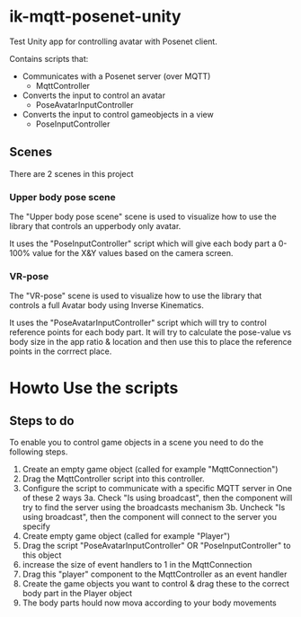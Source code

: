 # ik-mqtt-posenet-unity
Test Unity app for controlling avatar with Posenet client.

Contains scripts that:
- Communicates with a Posenet server (over MQTT)
    - MqttController
- Converts the input to control an avatar
    - PoseAvatarInputController
- Converts the input to control gameobjects in a view
    - PoseInputController

## Scenes
There are 2 scenes in this project

### Upper body pose scene
The "Upper body pose scene" scene is used to visualize how to use the library that controls an upperbody only avatar.

It uses the "PoseInputController" script which will give each body part a 0-100% value for the X&Y values based on the camera screen.


### VR-pose
The "VR-pose" scene is used to visualize how to use the library that controls a full Avatar body using Inverse Kinematics.

It uses the "PoseAvatarInputController" script which will try to control reference points for each body part.
It will try to calculate the pose-value vs body size in the app ratio & location and then use this to place the reference points in the corrrect place.

# Howto Use the scripts

## Steps to do
To enable you to control game objects in a scene you need to do the following steps.

1. Create an empty game object (called for example "MqttConnection")
2. Drag the MqttController script into this controller.
3. Configure the script to communicate with a specific MQTT server in One of these 2 ways
    3a. Check "Is using broadcast", then the component will try to find the server using the broadcasts mechanism
    3b. Uncheck "Is using broadcast", then the component will connect to the server you specify
4. Create empty game object (called for example "Player")
5. Drag the script "PoseAvatarInputController" OR "PoseInputController" to this object
6. increase the size of event handlers to 1 in the MqttConnection
7. Drag this "player" component to the MqttController as an event handler
8. Create the game objects you want to control & drag these to the correct body part in the Player object
9. The body parts hould now mova according to your body movements


